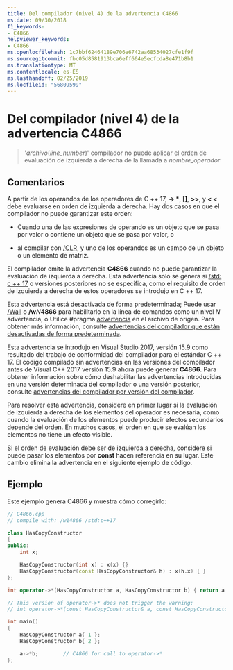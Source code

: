 ```yaml
---
title: Del compilador (nivel 4) de la advertencia C4866
ms.date: 09/30/2018
f1_keywords:
- C4866
helpviewer_keywords:
- C4866
ms.openlocfilehash: 1c7bbf62464189e706e6742aa68534027cfe1f9f
ms.sourcegitcommit: fbc05d8581913bca6eff664e5ecfcda8e471b8b1
ms.translationtype: MT
ms.contentlocale: es-ES
ms.lasthandoff: 02/25/2019
ms.locfileid: "56809599"
---
```

# <a name="compiler-warning-level-4-c4866"></a>Del compilador (nivel 4) de la advertencia C4866

> '_archivo_(*line_number*)' compilador no puede aplicar el orden de evaluación de izquierda a derecha de la llamada a _nombre_operador_

## <a name="remarks"></a>Comentarios

A partir de los operandos de los operadores de C ++ 17, __-> \*__,  **\[]**, **>>**, y **\< \<** debe evaluarse en orden de izquierda a derecha. Hay dos casos en que el compilador no puede garantizar este orden:

- Cuando una de las expresiones de operando es un objeto que se pasa por valor o contiene un objeto que se pasa por valor, o

- al compilar con [/CLR](../../build/reference/clr-common-language-runtime-compilation.md), y uno de los operandos es un campo de un objeto o un elemento de matriz.

El compilador emite la advertencia **C4866** cuando no puede garantizar la evaluación de izquierda a derecha. Esta advertencia solo se genera si [/std: c ++ 17](../../build/reference/std-specify-language-standard-version.md) o versiones posteriores no se especifica, como el requisito de orden de izquierda a derecha de estos operadores se introdujo en C ++ 17.

Esta advertencia está desactivada de forma predeterminada; Puede usar [/Wall](../../build/reference/compiler-option-warning-level.md) o __/w__*N*__4866__ para habilitarlo en la línea de comandos como un nivel *N* advertencia, o Utilice #pragma [advertencia](../../preprocessor/warning.md) en el archivo de origen. Para obtener más información, consulte [advertencias del compilador que están desactivadas de forma predeterminada](../../preprocessor/compiler-warnings-that-are-off-by-default.md).

Esta advertencia se introdujo en Visual Studio 2017, versión 15.9 como resultado del trabajo de conformidad del compilador para el estándar C ++ 17. El código compilado sin advertencias en las versiones del compilador antes de Visual C++ 2017 versión 15.9 ahora puede generar **C4866**. Para obtener información sobre cómo deshabilitar las advertencias introducidas en una versión determinada del compilador o una versión posterior, consulte [advertencias del compilador por versión del compilador](compiler-warnings-by-compiler-version.md).

Para resolver esta advertencia, considere en primer lugar si la evaluación de izquierda a derecha de los elementos del operador es necesaria, como cuando la evaluación de los elementos puede producir efectos secundarios depende del orden. En muchos casos, el orden en que se evalúan los elementos no tiene un efecto visible.

Si el orden de evaluación debe ser de izquierda a derecha, considere si puede pasar los elementos por **const** hacen referencia en su lugar. Este cambio elimina la advertencia en el siguiente ejemplo de código.

## <a name="example"></a>Ejemplo

Este ejemplo genera C4866 y muestra cómo corregirlo:

```cpp
// C4866.cpp
// compile with: /w14866 /std:c++17

class HasCopyConstructor
{
public:
    int x;

    HasCopyConstructor(int x) : x(x) {}
    HasCopyConstructor(const HasCopyConstructor& h) : x(h.x) { }
};

int operator->*(HasCopyConstructor a, HasCopyConstructor b) { return a.x + b.x; }

// This version of operator->* does not trigger the warning:
// int operator->*(const HasCopyConstructor& a, const HasCopyConstructor& b) { return a.x + b.x; }

int main()
{
    HasCopyConstructor a{ 1 };
    HasCopyConstructor b{ 2 };

    a->*b;        // C4866 for call to operator->*
};
```
